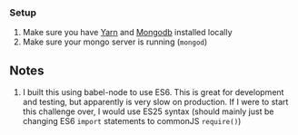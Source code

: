 ### Setup
1. Make sure you have [Yarn](https://yarnpkg.com) and [Mongodb](https://www.mongodb.com) installed locally
2. Make sure your mongo server is running (`mongod`)

## Notes
1. I built this using babel-node to use ES6. This is great for development and testing, but apparently is very slow on production. If I were to start this challenge over, I would use ES25 syntax (should mainly just be changing ES6 `import` statements to commonJS `require()`)
